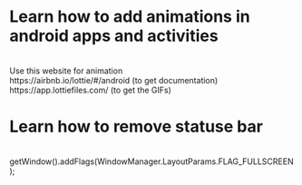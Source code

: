 <H1>Learn how to add animations in android apps and activities</H1> <br>
Use this website for animation <br>
https://airbnb.io/lottie/#/android (to get documentation) <br>
https://app.lottiefiles.com/ (to get the GIFs) <br>

<H1>Learn how to remove statuse bar</H1> <br>
getWindow().addFlags(WindowManager.LayoutParams.FLAG_FULLSCREEN); <br>


